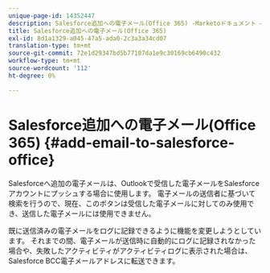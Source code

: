 ```yaml
---
unique-page-id: 14352447
description: Salesforce追加への電子メール(Office 365) -Marketoドキュメント — 製品ドキュメント
title: Salesforce追加への電子メール(Office 365)
exl-id: 8d1a1329-a045-47a5-ada0-2c3a3a34cd07
translation-type: tm+mt
source-git-commit: 72e1d29347bd5b77107da1e9c30169cb6490c432
workflow-type: tm+mt
source-wordcount: '112'
ht-degree: 0%

---
```


# Salesforce追加への電子メール(Office 365) {#add-email-to-salesforce-office}

Salesforceへ追加の電子メールは、Outlookで受信した電子メールをSalesforceアカウントにプッシュする場合に使用します。 電子メールの送信者に基づいて検索を行うので、現在、このボタンは受信した電子メールに対してのみ使用でき、送信した電子メールには使用できません。

既に送信済みの電子メールをログに記録できるように機能を変更しようとしています。 それまでの間、電子メールが送信時に自動的にログに記録されなかった場合や、失敗したアクティビティがアクティビティログに表示された場合は、Salesforce BCC電子メールアドレスに転送できます。
